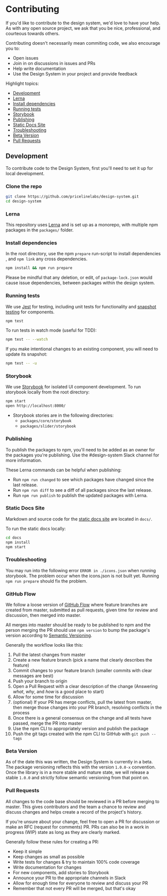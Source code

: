 # Contributing

If you'd like to contribute to the design system, we'd love to have your help.
As with any open source project, we ask that you be nice, professional, and
courteous towards others.

Contributing doesn't necessarily mean commiting code, we also encourage you to:

- Open issues
- Join in on discussions in issues and PRs
- Help write documentation
- Use the Design System in your project and provide feedback

Highlight topics:

* [Development](#development)
* [Lerna](#lerna)
* [Install dependencies](#install-dependencies)
* [Running tests](#running-tests)
* [Storybook](#storybook)
* [Publishing](#publishing)
* [Static Docs Site](#static-docs-site)
* [Troubleshooting](#troubleshooting)
* [Beta Version](#beta-version)
* [Pull Requests](#pull-request)

## Development

To contribute code to the Design System, first you'll need to set it up for
local development.

### Clone the repo

```sh
git clone https://github.com/pricelinelabs/design-system.git
cd design-system
```

### Lerna

This repository uses [Lerna][] and is set up as a monorepo, with multiple npm
packages in the `packages/` folder.

[Lerna]: https://lernajs.io

### Install dependencies

In the root directory, use the npm `prepare` run-script to install dependencies
, and `npm link` any cross dependencies.

```sh
npm install && npm run prepare
```

Please be mindful that any deletion, or edit, of `package-lock.json`
would cause issue dependencies, between packages within the design system.

### Running tests

We use [Jest][jest] for testing, including unit tests for functionality and
[snapshot testing][snapshots] for components.

```sh
npm test
```

To run tests in watch mode (useful for TDD):

```sh
npm test -- --watch
```

If you make intentional changes to an existing component, you will need to
update its snapshot:

```sh
npm test -- -u
```

### Storybook

We use [Storybook][storybook] for isolated UI component development.
To run storybook locally from the root directory:

```sh
npm start
open http://localhost:8000/
```

- Storybook stories are in the following directories:
  - `packages/core/storybook`
  - `packages/slider/storybook`

### Publishing

To publish the packages to npm, you'll need to be added as an owner for the
packages you're publishing. Use the #design-system Slack channel for more
information.

These Lerna commands can be helpful when publishing:

- Run `npm run changed` to see which packages have changed since the last
release.
- Run `npm run diff` to see a diff of all packages since the last release.
- Run `npm run publish` to publish the updated packages with Lerna.

### Static Docs Site

Markdown and source code for the [static docs site][static-docs-site] are
located in `docs/`.

To run the static docs locally:

```sh
cd docs
npm install
npm start
```

### Troubleshooting

You may run into the following error `ERROR in ./icons.json` when running
storybook. The problem occur when the icons.json is not built yet. Running
`npm run prepare` should fix the problem.

### GitHub Flow

We follow a loose version of [GitHub Flow][github-flow] where feature branches
are created from master, submitted as pull requests, given time for review and
discussion, then merged into master.

All merges into master should be ready to be published to npm and the person
merging the PR should use `npm version` to bump the package's version according
to [Semantic Versioning][semver].

Generally the workflow looks like this:

1. Pull the latest changes from master
2. Create a new feature branch (pick a name that clearly describes the feature)
3. Commit changes to your feature branch (smaller commits with clear messages
are best)
4. Push your branch to origin
5. Open a Pull Request with a clear description of the change (Answering
*what*, *why*, and *how* is a good place to start)
6. Allow for some time for discussion
7. (optional) If your PR has merge conflicts, pull the latest from master, then
merge those changes into your PR branch, resolving conflicts in the process
8. Once there is a general consensus on the change and all tests have passed,
merge the PR into master
9. Use the npm CLI to appropriately version and publish the package
10. Push the git tags created with the npm CLI to GitHub with `git push --tags`


### Beta Version

As of the date this was written, the Design System is currently in a beta.
The package versioning reflects this with the version `1.0.0-x` convention.
Once the library is in a more stable and mature state, we will release a stable
`1.0.0` and strictly follow semantic versioning from that point on.


### Pull Requests

All changes to the code base should be reviewed in a PR before merging to
master. This gives contributors and the team a chance to review and discuss
changes and helps create a record of the project's history.

If you're unsure about your change, feel free to open a PR for discussion or
make an RFC (request for comments) PR. PRs can also be in a work in progress
(WIP) state as long as they are clearly marked.

Generally follow these rules for creating a PR:

- Keep it simple
- Keep changes as small as possible
- Write tests for changes & try to maintain 100% code coverage
- Write documentation for changes
- For new components, add stories to Storybook
- Announce your PR to the appropriate channels in Slack
- Allow for enough time for everyone to review and discuss your PR
- Remember that not every PR will be merged, but that's okay

[github-flow]: https://guides.github.com/introduction/flow/
[issue]: https://github.com/pricelinelabs/design-system/issues/new
[jest]: https://facebook.github.io/jest/
[semver]: http://semver.org
[snapshots]: https://facebook.github.io/jest/docs/en/snapshot-testing.html#content
[static-docs-site]: https://pricelinelabs.github.io/design-system/
[storybook]: https://storybook.js.org
